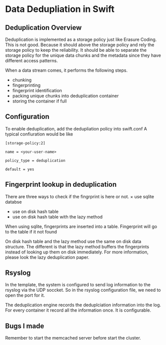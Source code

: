 # Data Dedupliation in Swift
## Deduplication Overview
Deduplication is implemented as a storage policy just like Erasure Coding.
This is not good. Because it should above the storage policy and rely the
storage policy to keep the reliability. It should be able to separate the
storage policy for the unique data chunks and the metadata since they have
different access patterns.

When a data stream comes, it performs the following steps.

* chunking
* fingerprinting
* fingerprint identification
* packing unique chunks into deduplication container
* storing the container if full

## Configuration
To enable deduplication, add the dedupliation policy into swift.conf
A typical confiuration would be like

`[storage-policy:2]`

`name = <your-user-name>`

`policy_type = deduplication`

`default = yes`

## Fingerprint lookup in deduplication

There are three ways to check if the fingrprint is here or not.
× use sqlite databse
* use on disk hash table
* use on disk hash table with the lazy method

When using sqlite, fingerprints are inserted into a table.
Fingerprint will go to the table if it not found

On disk hash table and the lazy method use the same on disk data structure.
The different is that the lazy method buffers the fingerprints instead of
looking up them on disk immediately. For more information, please look the
lazy deduplication paper.


## Rsyslog
In the template, the system is configured to send log information to the rsyslog
via the UDP soccket. So in the rsyslog configuration file, we need to open the
port for it.

The deduplication engine records the deduplciation information into the log.
For every container it record all the information once. It is configurable.


## Bugs I made
Remember to start the memcached server before start the cluster.
